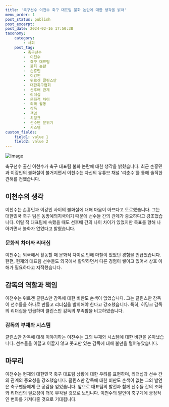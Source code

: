 ```yaml
---
title: '축구선수 이천수 축구 대표팀 불화 논란에 대한 생각을 밝혀'
menu_order: 1
post_status: publish
post_excerpt: 
post_date: 2024-02-16 17:50:38
taxonomy:
    category:
        - 사회
    post_tag:
        - 축구선수
        -  이천수
        -  축구 대표팀
        -  불화 논란
        -  손흥민
        -  이강인
        -  위르겐 클린스만
        -  대한축구협회
        -  선후배 관계
        -  리더십
        -  문화적 차이
        -  외국 활동
        -  감독
        -  책임
        -  히딩크
        -  선수단 분위기
        -  시스템
custom_fields:
    field1: value 1
    field2: value 2
---
```


![Image](https://imgnews.pstatic.net/image/014/2024/02/16/0005143073_001_20240216100512476.jpg?type=w647)

축구선수 출신 이천수가 축구 대표팀 불화 논란에 대한 생각을 밝혔습니다. 최근 손흥민과 이강인의 불화설이 불거지면서 이천수는 자신의 유튜브 채널 '리춘수'를 통해 솔직한 견해를 전했습니다. 
## 이천수의 생각
이천수는 손흥민과 이강인 사이의 불화설에 대해 마음이 아프다고 토로했습니다. 그는 대한민국 축구 팀은 동방예의지국이기 때문에 선수들 간의 관계가 중요하다고 강조했습니다. 어릴 적 대표팀에 속했을 때도 선후배 간의 나이 차이가 있었지만 목표를 향해 나아가면서 불화가 없었다고 밝혔습니다.
### 문화적 차이와 리더십
이천수는 외국에서 활동할 때 문화적 차이로 인해 마찰이 있었던 경험을 언급했습니다. 한편, 현재의 대표팀 선수들도 외국에서 활약하면서 다른 경험이 쌓이고 있어서 상호 이해가 필요하다고 지적했습니다. 
## 감독의 역할과 책임
이천수는 위르겐 클린스만 감독에 대한 비판도 손색이 없었습니다. 그는 클린스만 감독이 선수들을 하나로 만들고 리더십을 발휘해야 한다고 강조했습니다. 특히, 히딩크 감독의 리더십을 언급하며 클린스만 감독의 부족함을 비교하였습니다.
### 감독의 부재와 시스템
클린스만 감독에 대해 이야기하는 이천수는 그의 부재와 시스템에 대한 비판을 쏟아냈습니다. 선수들을 이끌고 이끌지 않고 웃고만 있는 감독에 대해 불만을 털어놓았습니다. 
## 마무리
이천수는 현재의 대한민국 축구 대표팀 상황에 대한 우려를 표현하며, 리더십과 선수 간의 관계의 중요성을 강조했습니다. 클린스만 감독에 대한 비판도 손색이 없는 그의 발언은 축구팬들에게 큰 공감을 얻었습니다. 앞으로 대표팀의 발전과 함께 선수들 간의 조화와 리더십의 필요성이 더욱 부각될 것으로 보입니다. 이천수의 발언이 축구계에 긍정적인 변화를 가져다줄 것으로 기대됩니다.

